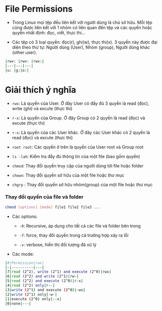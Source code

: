 # File Permissions

- Trong Linux mọi tệp đều liên kết với người dùng là chủ sở hữu. Mỗi tệp cũng được liên kết với 1 nhóm có 
liên quan đến tệp và các quyền hoặc quyền nhất định: đọc, viết, thực thi...

- Các tệp có 3 loại quyền: đọc(r), ghi(w), thực thi(x). 3 quyền này được đại diện theo thứ tự: Người dùng (User), 
Nhóm (group), Người dùng khác (other user).

```sh
|rwx: |rwx: |rwx:|
|---|---|---|
|u: |g:|o:|
```

# Giải thích ý nghĩa

- `rwx`: Là quyền của User. Ở đây User có đầy đủ 3 quyền là read (đọc), write (ghi) và excute (thực thi)

- `r-x`: Là quyền của Group. Ở đây Group có 2 quyền là read (đọc) và excute (thực thi)

- `r-x`: Là quyền của các User khác. Ở đây các User khác có 2 quyền là read (đọc) và excute (thực thi)

- `root root`: Các quyền ở trên là quyền của User root và Group root

- `ls -lah`: Kiểm tra đầy đủ thông tin của một file (bao gồm quyền)

- `chmod`: Thay đổi quyền truy cập của người dùng tới file hoặc folder

- `chown`: Thay đổi quyền sở hữu của một file hoặc thư mục

- `chgrp` : Thay đổi quyền sở hữu nhóm(group) của một file hoặc thư mục

### Thay đổi quyền của file và folder

```sh
chmod [options] [mode] file1 file2 file3 ...
```
- Các options: 
	+ `-R`: Recursive, áp dụng cho tất cả các file và folder bên trong

	+ `-f`: force, thay đổi quyền trong cả trường hợp xảy ra lỗi
	
	+ `-v`: verbose, hiển thị đối tượng đã xử lý

- Các mode:

```sh
|#|Permission|rwx|
|-|----------|---|
|7|read (2^2), write (2^1) and execute (2^0)|rwx|
|6|read (2^2) and write (2^1)|rw-|
|5|read (2^2) and execute (2^0)|r-x|
|4|read (2^2) only|r--|
|3|write (2^1) and execute (2^0)|-wx|
|2|write (2^1) only|-w-|
|1|execute (2^0) only|--x|
|0|none|---|
```


